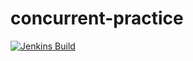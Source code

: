 # concurrent-practice
[![Jenkins Build](http://azee.people.yandex.net/jenkins/buildStatus/icon?job=concurrency-practice)](http://azee.people.yandex.net/jenkins/buildStatus/icon?job=concurrency-practice)
